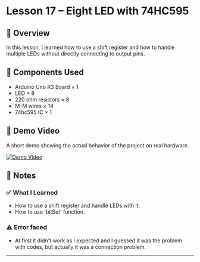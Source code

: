 # Lesson 17 – Eight LED with 74HC595

## 📘 Overview
In this lesson, I learned how to use a shift register and how to handle multiple LEDs without directly connecting to output pins.

## 🔧 Components Used
- Arduino Uno R3 Board × 1
- LED × 8
- 220 ohm resistors × 8
- M-M wires × 14
- 74hc595 IC × 1

## 🎥 Demo Video
A short demo showing the actual behavior of the project on real hardware.

[![Demo Video](https://img.youtube.com/vi/XAm_cEzJC80/0.jpg)](https://youtube.com/shorts/XAm_cEzJC80)

## 📝 Notes
### ✅ What I Learned
- How to use a shift register and handle LEDs with it.
- How to use 'bitSet' function.

### ⚠️ Error faced
- At first it didn't work as I expected and I guessed it was the problem with codes, but actually it was a connection problem.

---
